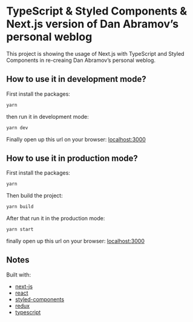 # TypeScript & Styled Components & Next.js version of Dan Abramov’s personal weblog

This project is showing the usage of Next.js with TypeScript and Styled Components in re-creaing Dan Abramov’s personal weblog.

## How to use it in development mode?

First install the packages:

```bash
yarn
```

then run it in development mode:

```bash
yarn dev
```

Finally open up this url on your browser:
[localhost:3000](http://localhost:3000)

## How to use it in production mode?

First install the packages:

```bash
yarn
```

Then build the project:

```bash
yarn build
```

After that run it in the production mode:

```bash
yarn start
```

finally open up this url on your browser:
[localhost:3000](http://localhost:3000)

## Notes

Built with:

- [next-js](https://nextjs.org/)
- [react](https://reactjs.org/)
- [styled-components](https://styled-components.com)
- [redux](https://redux.js.org/)
- [typescript](https://www.typescriptlang.org/)
